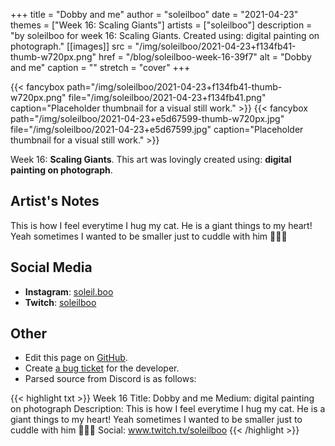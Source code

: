 +++
title =       "Dobby and me"
author =      "soleilboo"
date =        "2021-04-23"
themes =      ["Week 16: Scaling Giants"]
artists =     ["soleilboo"]
description = "by soleilboo for week 16: Scaling Giants. Created using: digital painting on photograph."
[[images]]
      src = "/img/soleilboo/2021-04-23+f134fb41-thumb-w720px.png"
      href = "/blog/soleilboo-week-16-39f7"
      alt = "Dobby and me"
      caption = ""
      stretch = "cover"
+++

{{< fancybox path="/img/soleilboo/2021-04-23+f134fb41-thumb-w720px.png" file="/img/soleilboo/2021-04-23+f134fb41.png" caption="Placeholder thumbnail for a visual still work." >}}
{{< fancybox path="/img/soleilboo/2021-04-23+e5d67599-thumb-w720px.jpg" file="/img/soleilboo/2021-04-23+e5d67599.jpg" caption="Placeholder thumbnail for a visual still work." >}}


Week 16: **Scaling Giants**. This art was lovingly created using: **digital painting on photograph**.

## Artist's Notes

This is how I feel everytime I hug my cat. He is a giant things to my heart! Yeah sometimes I wanted to be smaller just to cuddle with him 🥰✨💜

## Social Media

- **Instagram**: <a href='https://instagram.com/soleil.boo' target='_blank'>soleil.boo</a>
- **Twitch**: <a href='https://twitch.tv/soleilboo' target='_blank'>soleilboo</a>

## Other

- Edit this page on [GitHub](https://github.com/teaminkling/web-refresh/edit/main/content/blog/soleilboo-week-16-39f7.md).
- Create [a bug ticket](https://github.com/teaminkling/web-refresh/issues/new?assignees=&labels=bug&template=problem-report.md&title=) for the developer.
- Parsed source from Discord is as follows:

{{< highlight txt >}}
Week 16
Title: Dobby and me
Medium: digital painting on photograph
Description: This is how I feel everytime I hug my cat. He is a giant things to my heart! Yeah sometimes I wanted to be smaller just to cuddle with him 🥰✨💜
Social: www.twitch.tv/soleilboo
{{< /highlight >}}